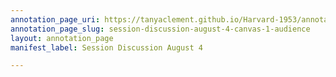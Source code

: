```yaml
---
annotation_page_uri: https://tanyaclement.github.io/Harvard-1953/annotations/session-discussion-august-4-canvas-1-audience.json
annotation_page_slug: session-discussion-august-4-canvas-1-audience
layout: annotation_page
manifest_label: Session Discussion August 4

---
```

